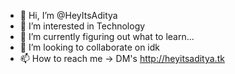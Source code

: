 - 👋 Hi, I’m @HeyItsAditya
- 👀 I’m interested in Technology
- 🌱 I’m currently figuring out what to learn...
- 💞️ I’m looking to collaborate on idk
- 📫 How to reach me -> DM's http://heyitsaditya.tk

<!---
HeyItsAditya/HeyItsAditya is a ✨ special ✨ repository because its `README.md` (this file) appears on your GitHub profile.
You can click the Preview link to take a look at your changes.
--->
